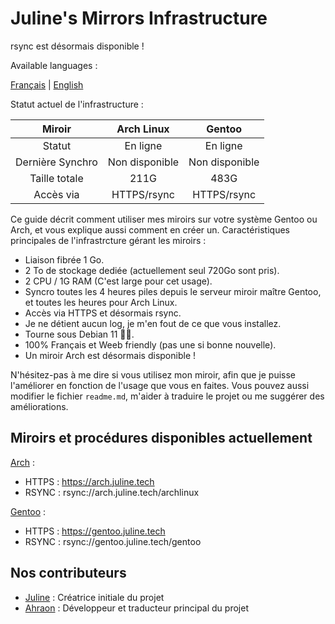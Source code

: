 # Juline's Mirrors Infrastructure

rsync est désormais disponible !

Available languages :

[Français](https://github.com/juliiine/cygogne-mirror/blob/main/README_FR.md) | [English](https://github.com/juliiine/cygogne-mirror/blob/main/README.md)

Statut actuel de l'infrastructure :

| Miroir      |Arch Linux| Gentoo |
|:-----------:|:-:|:-:|
|  Statut     | En ligne | En ligne |
| Dernière Synchro   | Non disponible | Non disponible |
| Taille totale  | 211G | 483G |
| Accès via | HTTPS/rsync | HTTPS/rsync |  

Ce guide décrit comment utiliser mes miroirs sur votre système Gentoo ou Arch, et vous explique aussi comment en créer un.
Caractéristiques principales de l'infrastrcture gérant les miroirs : 

- Liaison fibrée 1 Go.
- 2 To de stockage dediée (actuellement seul 720Go sont pris).
- 2 CPU / 1G RAM (C'est large pour cet usage).
- Syncro toutes les 4 heures piles depuis le serveur miroir maître Gentoo, et toutes les heures pour Arch Linux.
- Accès via HTTPS et désormais rsync.
- Je ne détient aucun log, je m'en fout de ce que vous installez.
- Tourne sous Debian 11 💪🏻.
- 100% Français et Weeb friendly (pas une si bonne nouvelle).
- Un miroir Arch est désormais disponible !

 N'hésitez-pas à me dire si vous utilisez mon miroir, afin que je puisse l'améliorer en fonction de l'usage que vous en faites.
 Vous pouvez aussi modifier le fichier `readme.md`, m'aider à traduire le projet ou me suggérer des améliorations.

## Miroirs et procédures disponibles actuellement 

[Arch](https://github.com/juliiine/cygogne-mirror/blob/main/Arch/README.md) :

- HTTPS : https://arch.juline.tech
- RSYNC : rsync://arch.juline.tech/archlinux

[Gentoo](https://github.com/juliiine/cygogne-mirror/blob/main/Gentoo/README.md) :

- HTTPS : https://gentoo.juline.tech
- RSYNC : rsync://gentoo.juline.tech/gentoo

## Nos contributeurs

- [Juline](https://github.com/juliiine) : Créatrice initiale du projet
- [Ahraon](https://github.com/Ahraon) : Développeur et traducteur principal du projet 